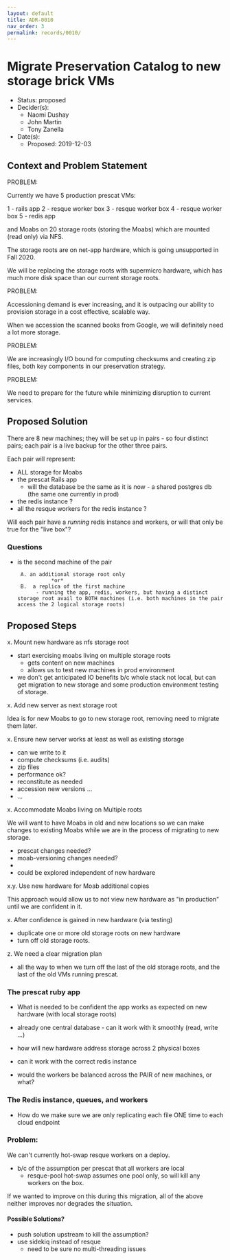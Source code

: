 ```yaml
---
layout: default
title: ADR-0010
nav_order: 3
permalink: records/0010/
---
```

# Migrate Preservation Catalog to new storage brick VMs

* Status: proposed
* Decider(s):
  * Naomi Dushay
  * John Martin
  * Tony Zanella
* Date(s):
  * Proposed: 2019-12-03

## Context and Problem Statement

PROBLEM:

Currently we have 5 production prescat VMs:

1 - rails app
2 - resque worker box
3 - resque worker box
4 - resque worker box
5 - redis app

and Moabs on 20 storage roots (storing the Moabs) which are mounted (read only) via NFS.

The storage roots are on net-app hardware, which is going unsupported in Fall 2020.  

We will be replacing the storage roots with supermicro hardware, which has much more disk space than our current storage roots.

PROBLEM:

Accessioning demand is ever increasing, and it is outpacing our ability to provision storage in a cost effective, scalable way.

When we accession the scanned books from Google, we will definitely need a lot more storage.

PROBLEM:

We are increasingly I/O bound for computing checksums and creating zip files, both key components in our preservation strategy.

PROBLEM:

We need to prepare for the future while minimizing disruption to current services.


## Proposed Solution

There are 8 new machines;  they will be set up in pairs - so four distinct pairs;  each pair is a live backup for the other three pairs.

Each pair will represent:

- ALL storage for Moabs
- the prescat Rails app
  - will the database be the same as it is now - a shared postgres db (the same one currently in prod)
- the redis instance ?
- all the resque workers for the redis instance ?


Will each pair have a *running* redis instance and workers, or will that only be true for the "live box"?


### Questions

- is the second machine of the pair

       A. an additional storage root only  
                 *or*  
       B.  a replica of the first machine
            - running the app, redis, workers, but having a distinct storage root avail to BOTH machines (i.e. both machines in the pair access the 2 logical storage roots)


## Proposed Steps

x.  Mount new hardware as nfs storage root

- start exercising moabs living on multiple storage roots
  - gets content on new machines
  - allows us to test new machines in prod environment
- we don't get anticipated IO benefits b/c whole stack not local, but can get migration to new storage and some production environment testing of storage.


x.  Add new server as next storage root

Idea is for new Moabs to go to new storage root, removing need to migrate them later.




x.  Ensure new server works at least as well as existing storage

- can we write to it
- compute checksums (i.e. audits)
- zip files
- performance ok?
- reconstitute as needed
- accession new versions ...
- ...


x.  Accommodate Moabs living on Multiple roots

We will want to have Moabs in old and new locations so we can make changes to existing Moabs while we are in the process of migrating to new storage.

- prescat changes needed?
- moab-versioning changes needed?
-
- could be explored independent of new hardware

x.y.  Use new hardware for Moab additional copies

This approach would allow us to not view new hardware as "in production" until we are confident in it.


x. After confidence is gained in new hardware (via testing)

- duplicate one or more old storage roots on new hardware
- turn off old storage roots.


z. We need a clear migration plan

- all the way to when we turn off the last of the old storage roots, and the last of the old VMs running prescat.


### The prescat ruby app

- What is needed to be confident the app works as expected on new hardware (with local storage roots)

- already one central database - can it work with it smoothly (read, write ...)
- how will new hardware address storage across 2 physical boxes
- can it work with the correct redis instance


- would the workers be balanced across the PAIR of new machines, or what?


### The Redis instance, queues, and workers

- How do we make sure we are only replicating each file ONE time to each cloud endpoint




### Problem:

We can't currently hot-swap resque workers on a deploy.
- b/c of the assumption per prescat that all workers are local
  - resque-pool hot-swap assumes one pool only, so will kill any workers on the box.

If we wanted to improve on this during this migration, all of the above neither improves nor degrades the situation.


#### Possible Solutions?

- push solution upstream to kill the assumption?
- use sidekiq instead of resque
  - need to be sure no multi-threading issues

